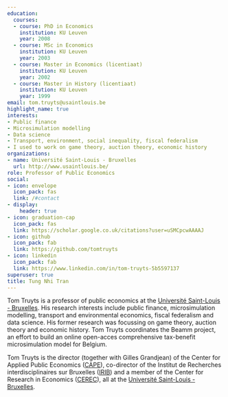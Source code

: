 ```yaml
---
education:
  courses:
  - course: PhD in Economics
    institution: KU Leuven
    year: 2008
  - course: MSc in Economics
    institution: KU Leuven
    year: 2003
  - course: Master in Economics (licentiaat)
    institution: KU Leuven
    year: 2002
  - course: Master in History (licentiaat)
    institution: KU Leuven
    year: 1999
email: tom.truyts@usaintlouis.be
highlight_name: true
interests:
- Public finance
- Microsimulation modelling
- Data science
- Transport, environment, social inequality, fiscal federalism
- I used to work on game theory, auction theory, economic history
organizations:
- name: Université Saint-Louis - Bruxelles
  url: http://www.usaintlouis.be/
role: Professor of Public Economics
social:
- icon: envelope
  icon_pack: fas
  link: /#contact
- display:
    header: true
- icon: graduation-cap
  icon_pack: fas
  link: https://scholar.google.co.uk/citations?user=uSMCpcwAAAAJ
- icon: github
  icon_pack: fab
  link: https://github.com/tomtruyts
- icon: linkedin
  icon_pack: fab
  link: https://www.linkedin.com/in/tom-truyts-5b5597137
superuser: true
title: Tung Nhi Tran
---
```


Tom Truyts is a professor of public economics at the <a href="https://www.usaintlouis.be">Université Saint-Louis - Bruxelles</a>.  His research interests include public finance, microsimulation modelling, transport and environmental economics, fiscal federalism and data science. His former research was focussing on game theory, auction theory and economic history. 
Tom Truyts coordinates the Beamm project, an effort to build an online open-acces comprehensive tax-benefit microsimulation model for Belgium. 

Tom Truyts is the director (together with Gilles Grandjean) of the Center for Applied Public Economics (<a href="https://capeusaintlouis.com">CAPE</a>), co-director of the Institut de Recherches interdisciplinaires sur Bruxelles (<a href="https://irib.be">IRIB</a>) and a member of the Center for Research in Economics (<a href="https://cerec.be">CEREC</a>), all at the <a href="https://www.usaintlouis.be">Université Saint-Louis - Bruxelles</a>.

